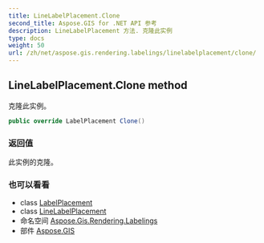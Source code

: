 ```yaml
---
title: LineLabelPlacement.Clone
second_title: Aspose.GIS for .NET API 参考
description: LineLabelPlacement 方法. 克隆此实例
type: docs
weight: 50
url: /zh/net/aspose.gis.rendering.labelings/linelabelplacement/clone/
---
```

## LineLabelPlacement.Clone method

克隆此实例。

```csharp
public override LabelPlacement Clone()
```

### 返回值

此实例的克隆。

### 也可以看看

* class [LabelPlacement](../../labelplacement/)
* class [LineLabelPlacement](../)
* 命名空间 [Aspose.Gis.Rendering.Labelings](../../linelabelplacement/)
* 部件 [Aspose.GIS](../../../)


